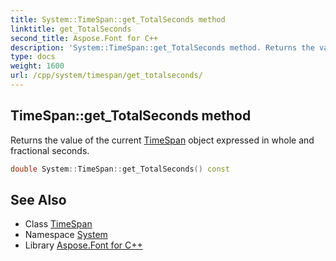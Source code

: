 ```yaml
---
title: System::TimeSpan::get_TotalSeconds method
linktitle: get_TotalSeconds
second_title: Aspose.Font for C++
description: 'System::TimeSpan::get_TotalSeconds method. Returns the value of the current TimeSpan object expressed in whole and fractional seconds in C++.'
type: docs
weight: 1600
url: /cpp/system/timespan/get_totalseconds/
---
```

## TimeSpan::get_TotalSeconds method


Returns the value of the current [TimeSpan](../) object expressed in whole and fractional seconds.

```cpp
double System::TimeSpan::get_TotalSeconds() const
```

## See Also

* Class [TimeSpan](../)
* Namespace [System](../../)
* Library [Aspose.Font for C++](../../../)
